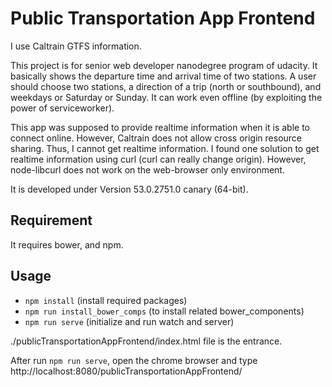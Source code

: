 # Public Transportation App Frontend

I use Caltrain GTFS information.

This project is for senior web developer nanodegree program of udacity. It basically shows the departure time and arrival time of two stations. A user should choose two stations, a direction of a trip (north or southbound), and weekdays or Saturday or Sunday. It can work even offline (by exploiting the power of serviceworker).

This app was supposed to provide realtime information when it is able to connect online. However, Caltrain does not allow cross origin resource sharing. Thus, I cannot get realtime information. I found one solution to get realtime information using curl (curl can really change origin). However, node-libcurl does not work on the web-browser only environment.

It is developed under Version 53.0.2751.0 canary (64-bit).

## Requirement

It requires bower, and npm.

## Usage

* `npm install` (install required packages)
* `npm run install_bower_comps` (to install related bower_components)
* `npm run serve` (initialize and run watch and server)

./publicTransportationAppFrontend/index.html file is the entrance.

After run `npm run serve`, open the chrome browser and type http://localhost:8080/publicTransportationAppFrontend/
